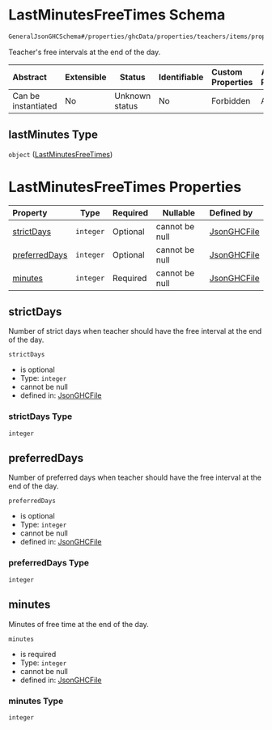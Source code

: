 # LastMinutesFreeTimes Schema

```txt
GeneralJsonGHCSchema#/properties/ghcData/properties/teachers/items/properties/settings/items/properties/freeTimes/properties/lastMinutes
```

Teacher's free intervals at the end of the day.


| Abstract            | Extensible | Status         | Identifiable | Custom Properties | Additional Properties | Access Restrictions | Defined In                                                         |
| :------------------ | ---------- | -------------- | ------------ | :---------------- | --------------------- | ------------------- | ------------------------------------------------------------------ |
| Can be instantiated | No         | Unknown status | No           | Forbidden         | Allowed               | none                | [ghc.schema.json\*](../out/ghc.schema.json "open original schema") |

## lastMinutes Type

`object` ([LastMinutesFreeTimes](ghc-properties-ghcdata-properties-teachers-teacher-properties-settings-periodsetting-properties-freetimes-properties-lastminutesfreetimes.md))

# LastMinutesFreeTimes Properties

| Property                        | Type      | Required | Nullable       | Defined by                                                                                                                                                                                                                                                                                                                                               |
| :------------------------------ | --------- | -------- | -------------- | :------------------------------------------------------------------------------------------------------------------------------------------------------------------------------------------------------------------------------------------------------------------------------------------------------------------------------------------------------- |
| [strictDays](#strictdays)       | `integer` | Optional | cannot be null | [JsonGHCFile](ghc-properties-ghcdata-properties-teachers-teacher-properties-settings-periodsetting-properties-freetimes-properties-lastminutesfreetimes-properties-strictdays.md "GeneralJsonGHCSchema#/properties/ghcData/properties/teachers/items/properties/settings/items/properties/freeTimes/properties/lastMinutes/properties/strictDays")       |
| [preferredDays](#preferreddays) | `integer` | Optional | cannot be null | [JsonGHCFile](ghc-properties-ghcdata-properties-teachers-teacher-properties-settings-periodsetting-properties-freetimes-properties-lastminutesfreetimes-properties-preferreddays.md "GeneralJsonGHCSchema#/properties/ghcData/properties/teachers/items/properties/settings/items/properties/freeTimes/properties/lastMinutes/properties/preferredDays") |
| [minutes](#minutes)             | `integer` | Required | cannot be null | [JsonGHCFile](ghc-properties-ghcdata-properties-teachers-teacher-properties-settings-periodsetting-properties-freetimes-properties-lastminutesfreetimes-properties-minutes.md "GeneralJsonGHCSchema#/properties/ghcData/properties/teachers/items/properties/settings/items/properties/freeTimes/properties/lastMinutes/properties/minutes")             |

## strictDays

Number of strict days when teacher should have the free interval at the end of the day.


`strictDays`

-   is optional
-   Type: `integer`
-   cannot be null
-   defined in: [JsonGHCFile](ghc-properties-ghcdata-properties-teachers-teacher-properties-settings-periodsetting-properties-freetimes-properties-lastminutesfreetimes-properties-strictdays.md "GeneralJsonGHCSchema#/properties/ghcData/properties/teachers/items/properties/settings/items/properties/freeTimes/properties/lastMinutes/properties/strictDays")

### strictDays Type

`integer`

## preferredDays

Number of preferred days when teacher should have the free interval at the end of the day.


`preferredDays`

-   is optional
-   Type: `integer`
-   cannot be null
-   defined in: [JsonGHCFile](ghc-properties-ghcdata-properties-teachers-teacher-properties-settings-periodsetting-properties-freetimes-properties-lastminutesfreetimes-properties-preferreddays.md "GeneralJsonGHCSchema#/properties/ghcData/properties/teachers/items/properties/settings/items/properties/freeTimes/properties/lastMinutes/properties/preferredDays")

### preferredDays Type

`integer`

## minutes

Minutes of free time at the end of the day.


`minutes`

-   is required
-   Type: `integer`
-   cannot be null
-   defined in: [JsonGHCFile](ghc-properties-ghcdata-properties-teachers-teacher-properties-settings-periodsetting-properties-freetimes-properties-lastminutesfreetimes-properties-minutes.md "GeneralJsonGHCSchema#/properties/ghcData/properties/teachers/items/properties/settings/items/properties/freeTimes/properties/lastMinutes/properties/minutes")

### minutes Type

`integer`
